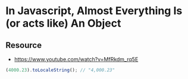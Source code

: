 # In Javascript, Almost Everything Is (or acts like) An Object

## Resource
* https://www.youtube.com/watch?v=MfRkdm_rq5E

```js
(4000.23).toLocaleString(); // "4,000.23"
``` 